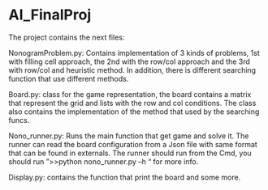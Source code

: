 # AI_FinalProj

The project contains the next files:

NonogramProblem.py:
Contains implementation of 3 kinds of problems, 1st with filling cell approach, the 2nd with the row/col approach and the 3rd with row/col and heuristic method.  In addition, there is different searching function that use different methods.

Board.py:
class for the game representation, the board contains a matrix that represent the grid and lists with the row and col conditions. The class also contains the implementation of the method that used by the searching funcs.

Nono_runner.py:
Runs the main function that get game and solve it. The runner can read the board configuration from a Json file with same format that can be found in externals. The runner should run from the Cmd, you should run ”>>python nono_runner.py –h “ for more info.

Display.py:
contains the function that print the board and some more.
